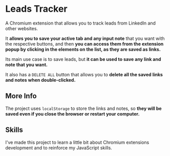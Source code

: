 # Leads Tracker
A Chromium extension that allows you to track leads from LinkedIn and other websites.

It **allows you to save your active tab and any input note** that you want with the respective buttons,
and then **you can access them from the extension popup by clicking in the elements on the list, as they are saved as links.**

Its main use case is to save leads, but **it can be used to save any link and note that you want.**

It also has a `DELETE ALL` button that allows you to **delete all the saved links and notes when double-clicked.**

## More Info
The project uses `localStorage` to store the links and notes, so **they will be saved even if you close the browser or restart your computer.**

## Skills
I've made this project to learn a little bit about 
Chromium extensions development and to reinforce my JavaScript skills.